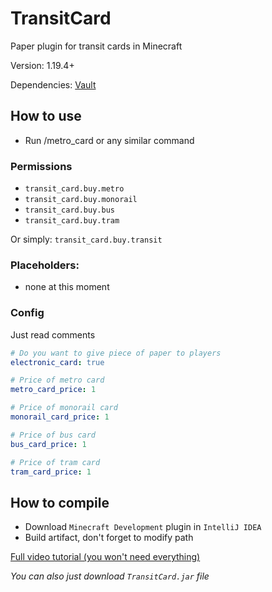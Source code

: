 # TransitCard

Paper plugin for transit cards in Minecraft

Version: 1.19.4+

Dependencies: [Vault](https://www.spigotmc.org/resources/vault.34315/)

## How to use
- Run /metro_card or any similar command

### Permissions
- `transit_card.buy.metro`
- `transit_card.buy.monorail`
- `transit_card.buy.bus`
- `transit_card.buy.tram`

Or simply: `transit_card.buy.transit`

### Placeholders:
- none at this moment

### Config

Just read comments

```yml
# Do you want to give piece of paper to players
electronic_card: true

# Price of metro card
metro_card_price: 1

# Price of monorail card
monorail_card_price: 1

# Price of bus card
bus_card_price: 1

# Price of tram card
tram_card_price: 1
```

## How to compile
- Download `Minecraft Development` plugin in `IntelliJ IDEA`
- Build artifact, don't forget to modify path

[Full video tutorial (you won't need everything)](https://www.youtube.com/watch?v=5DBJcz0ceaw)

*You can also just download `TransitCard.jar` file*
